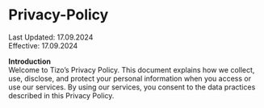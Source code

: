 # Privacy-Policy
Last Updated: 17.09.2024<br>
Effective: 17.09.2024

**Introduction**<br>
Welcome to Tizo’s Privacy Policy. This document explains how we collect, use, disclose, and protect your personal information when you access or use our services. By using our services, you consent to the data practices described in this Privacy Policy.
